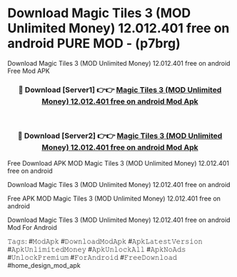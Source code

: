 # Download Magic Tiles 3 (MOD Unlimited Money) 12.012.401 free on android PURE MOD - (p7brg)
Download Magic Tiles 3 (MOD Unlimited Money) 12.012.401 free on android Free Mod APK

<div align="center">
<h3>🔴 Download [Server1] 👉👉 <a href="https://apk-comot.site?title=Magic_Tiles_3_(MOD_Unlimited_Money)_12.012.401_free_on_android">Magic Tiles 3 (MOD Unlimited Money) 12.012.401 free on android Mod Apk</a></h3><br>

<h3>🔴 Download [Server2] 👉👉 <a href="https://apk-comot.site?title=Magic_Tiles_3_(MOD_Unlimited_Money)_12.012.401_free_on_android">Magic Tiles 3 (MOD Unlimited Money) 12.012.401 free on android Mod Apk</a></h3>
</div>


Free Download APK MOD Magic Tiles 3 (MOD Unlimited Money) 12.012.401 free on android

Download Magic Tiles 3 (MOD Unlimited Money) 12.012.401 free on android 

Free APK MOD Magic Tiles 3 (MOD Unlimited Money) 12.012.401 free on android 

Download Magic Tiles 3 (MOD Unlimited Money) 12.012.401 free on android Mod For Android

𝚃𝚊𝚐𝚜: #𝙼𝚘𝚍𝙰𝚙𝚔 #𝙳𝚘𝚠𝚗𝚕𝚘𝚊𝚍𝙼𝚘𝚍𝙰𝚙𝚔 #𝙰𝚙𝚔𝙻𝚊𝚝𝚎𝚜𝚝𝚅𝚎𝚛𝚜𝚒𝚘𝚗 #𝙰𝚙𝚔𝚄𝚗𝚕𝚒𝚖𝚒𝚝𝚎𝚍𝙼𝚘𝚗𝚎𝚢 #𝙰𝚙𝚔𝚄𝚗𝚕𝚘𝚌𝚔𝙰𝚕𝚕 #𝙰𝚙𝚔𝙽𝚘𝙰𝚍𝚜 #𝚄𝚗𝚕𝚘𝚌𝚔𝙿𝚛𝚎𝚖𝚒𝚞𝚖 #𝙵𝚘𝚛𝙰𝚗𝚍𝚛𝚘𝚒𝚍 #𝙵𝚛𝚎𝚎𝙳𝚘𝚠𝚗𝚕𝚘𝚊𝚍 #home_design_mod_apk
